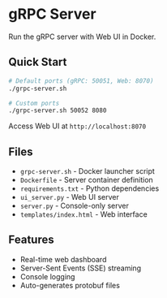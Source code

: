 # gRPC Server

Run the gRPC server with Web UI in Docker.

## Quick Start

```bash
# Default ports (gRPC: 50051, Web: 8070)
./grpc-server.sh

# Custom ports
./grpc-server.sh 50052 8080
```

Access Web UI at `http://localhost:8070`

## Files

- `grpc-server.sh` - Docker launcher script
- `Dockerfile` - Server container definition
- `requirements.txt` - Python dependencies
- `ui_server.py` - Web UI server
- `server.py` - Console-only server
- `templates/index.html` - Web interface

## Features

- Real-time web dashboard
- Server-Sent Events (SSE) streaming
- Console logging
- Auto-generates protobuf files
